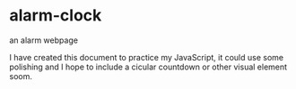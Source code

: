 # alarm-clock
an alarm webpage

I have created this document to practice my JavaScript, it could use some polishing and I hope to include a cicular countdown or other visual element soom.
